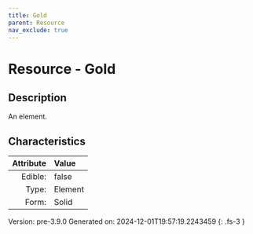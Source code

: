 ```yaml
---
title: Gold
parent: Resource
nav_exclude: true
---
```

# Resource - Gold

## Description
An element.

## Characteristics

| Attribute      | Value |
|--------:|:------|
|Edible:|false|
|Type:|Element|
|Form:|Solid|
 



    

Version: pre-3.9.0 Generated on: 2024-12-01T19:57:19.2243459
{: .fs-3 }
